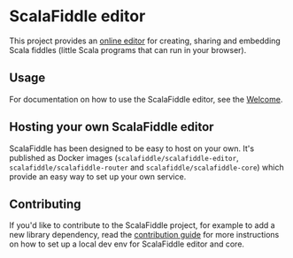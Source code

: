 # ScalaFiddle editor

This project provides an [online editor](https://scalafiddle.io) for creating, sharing and embedding Scala fiddles (little Scala programs that can run in your
browser).

## Usage

For documentation on how to use the ScalaFiddle editor, see the [Welcome](docs/Welcome.md).

## Hosting your own ScalaFiddle editor

ScalaFiddle has been designed to be easy to host on your own. It's published as Docker images (`scalafiddle/scalafiddle-editor`,
`scalafiddle/scalafiddle-router` and `scalafiddle/scalafiddle-core`) which provide an easy way to set up your own service.

## Contributing

If you'd like to contribute to the ScalaFiddle project, for example to add a new library dependency, read the [contribution guide](CONTRIBUTING.md) 
for more instructions on how to set up a local dev env for ScalaFiddle editor and core.
